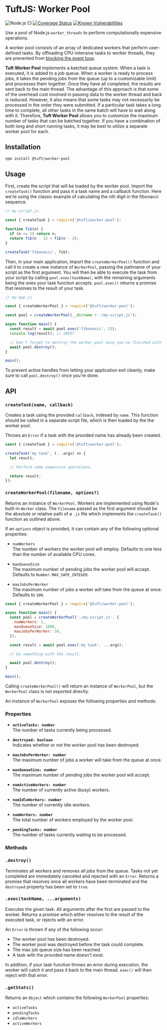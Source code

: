 # TuftJS: Worker Pool

![Node.js CI](https://github.com/tuftjs/worker-pool/workflows/Node.js%20CI/badge.svg)
[![Coverage Status](https://coveralls.io/repos/github/tuftjs/worker-pool/badge.svg?branch=master)](https://coveralls.io/github/tuftjs/worker-pool?branch=master)
[![Known Vulnerabilities](https://snyk.io/test/github/tuftjs/worker-pool/badge.svg?targetFile=package.json)](https://snyk.io/test/github/rav2040/rollup-plugin-scrub?targetFile=package.json)

Use a pool of Node.js `worker_threads` to perform computationally expensive operations.

A worker pool consists of an array of dedicated workers that perform user-defined tasks. By offloading CPU-intensive tasks to worker threads, they are prevented from [blocking the event loop](https://nodejs.org/en/docs/guides/dont-block-the-event-loop/).

**Tuft Worker Pool** implements a batched queue system. When a task is executed, it is added to a job queue. When a worker is ready to process jobs, it takes the pending jobs from the queue (up to a customizable limit) and processes them together. Once they have all completed, the results are sent back to the main thread. The advantage of this approach is that some of the overhead cost involved in passing data to the worker thread and back is reduced. However, it also means that some tasks may not necessarily be processed in the order they were submitted. If a particular task takes a long time to complete, all other tasks in the same batch will have to wait along with it. Therefore, **Tuft Worker Pool** allows you to customize the maximum number of tasks that can be batched together. If you have a combination of both long and short running tasks, it may be best to utilize a separate worker pool for each.

## Installation

```sh
npm install @tuft/worker-pool
```

## Usage

First, create the script that will be loaded by the worker pool. Import the `createTask()` function and pass it a task name and a callback function. Here we're using the classic example of calculating the *nth* digit in the fibonacci sequence.

```js
// my-script.js

const { createTask } = require('@tuft/worker-pool');

function fib(n) {
  if (n <= 1) return n;
  return fib(n - 1) + fib(n - 2); 
}

createTask('fibonacci', fib);
```

Then, in your main application, import the `createWorkerPool()` function and call it to create a new instance of `WorkerPool`, passing the pathname of your script as the first argument. You will then be able to execute the task from your script by calling `pool.exec(taskName)`, with the remaining arguments being the ones your task function accepts. `pool.exec()` returns a promise that resolves to the result of your task.

```js
// my-app.js

const { createWorkerPool } = require('@tuft/worker-pool');

const pool = createWorkerPool(__dirname + '/my-script.js');

async function main() {
  const result = await pool.exec('fibonacci', 23);
  console.log(result); // 28657

  // Don't forget to destroy the worker pool once you've finished with it.
  await pool.destroy();
}

main();
```
 To prevent active handles from letting your application exit cleanly, make sure to call `pool.destroy()` once you're done.

## API

### **`createTask(name, callback)`**

Creates a task using the provided `callback`, indexed by `name`. This function should be called in a separate script file, which is then loaded by the the worker pool.

Throws an `Error` if a task with the provided name has already been created.


```js
const { createTask } = require('@tuft/worker-pool');

createTask('my task', (...args) => {
  let result;

  // Perform some expensive operations.

  return result;
});
```

### **`createWorkerPool(filename, options?)`**

Returns an instance of `WorkerPool`. Workers are implemented using Node's built-in `Worker` class. The `filename` passed as the first argument should be the absolute or relative path of a `.js` file which implements the `createTask()` function as outlined above.

If an `options` object is provided, it can contain any of the following optional properties:

* `numWorkers`  
The number of workers the worker pool will employ. Defaults to one less than the number of available CPU cores.  

* `maxQueueSize`  
The maximum number of pending jobs the worker pool will accept. Defaults to `Number.MAX_SAFE_INTEGER`.  

* `maxJobsPerWorker`  
The maximum number of jobs a worker will take from the queue at once. Defaults to `100`.  


```js
const { createWorkerPool } = require('@tuft/worker-pool');

async function main() {
  const pool = createWorkerPool('./my-script.js', {
    numWorkers: 2,
    maxQueueSize: 1000,
    maxJobsPerWorker: 20,
  });

  const result = await pool.exec('my task', ...args);

  // Do something with the result.

  await pool.destroy();
}

main();
```

Calling `createWorkerPool()` will return an instance of `WorkerPool`, but the `WorkerPool` class is not exported directly.

An instance of `WorkerPool` exposes the following properties and methods:

### Properties

* **`activeTasks: number`**  
The number of tasks currently being processed.

* **`destroyed: boolean`**  
Indicates whether or not the worker pool has been destroyed.

* **`maxJobsPerWorker: number`**  
The maximum number of jobs a worker will take from the queue at once.

* **`maxQueueSize: number`**  
The maximum number of pending jobs the worker pool will accept.

* **`numActiveWorkers: number`**  
The number of currently active (busy) workers.

* **`numIdleWorkers: number`**  
The number of currently idle workers.

* **`numWorkers: number`**  
The total number of workers employed by the worker pool.

* **`pendingTasks: number`**  
The number of tasks currently waiting to be processed.

### Methods

### `.destroy()`  
Terminates all workers and removes all jobs from the queue. Tasks not yet completed are immediately canceled and rejected with an `Error`. Returns a promise that resolves once all workers have been terminated and the `destroyed` property has been set to `true`.

### `.exec(taskName, ...arguments)`  
Executes the given task. All arguments after the first are passed to the worker. Returns a promise which either resolves to the result of the executed task, or rejects with an error.

An `Error` is thrown if any of the following occur:
* The worker pool has been destroyed.
* The worker pool was destroyed before the task could complete.
* The max job queue size has been reached.
* A task with the provided name doesn't exist.

In addition, if your task function throws an error during execution, the worker will catch it and pass it back to the main thread. `exec()` will then reject with that error.

### `.getStats()`  
Returns an `Object` which contains the following `WorkerPool` properties:

* `activeTasks`
* `pendingTasks`
* `idleWorkers`
* `activeWorkers`
